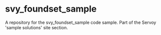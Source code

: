 # svy_foundset_sample

A repository for the svy_foundset_sample code sample.  Part of the Servoy 'sample solutions' site section.
